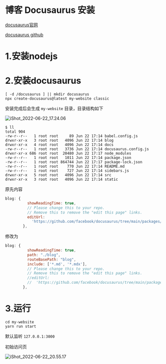 # 博客 Docusaurus 安装

[docusaurus官网](https://docusaurus.io/)

[docusaurus github](https://github.com/facebook/docusaurus)



# 1.安装nodejs



# 2.安装docusaurus



```
[ -d /docusaurus ] || mkdir docusaurus
npx create-docusaurus@latest my-website classic
```

安装完成后会生成 `my-website` 目录，目录结构如下

![iShot_2022-06-22_17.24.06](https://gitea.pptfz.cn/pptfz/picgo-images/raw/branch/master/img/iShot_2022-06-22_17.24.06.png)

```
$ ll
total 904
-rw-r--r--   1 root root     89 Jun 22 17:14 babel.config.js
drwxr-xr-x   3 root root   4096 Jun 22 17:14 blog
drwxr-xr-x   4 root root   4096 Jun 22 17:14 docs
-rw-r--r--   1 root root   3736 Jun 22 17:14 docusaurus.config.js
drwxr-xr-x 686 root root  20480 Jun 22 17:17 node_modules
-rw-r--r--   1 root root   1011 Jun 22 17:14 package.json
-rw-r--r--   1 root root 864744 Jun 22 17:17 package-lock.json
-rw-r--r--   1 root root    770 Jun 22 17:14 README.md
-rw-r--r--   1 root root    727 Jun 22 17:14 sidebars.js
drwxr-xr-x   5 root root   4096 Jun 22 17:14 src
drwxr-xr-x   3 root root   4096 Jun 22 17:14 static
```





原先内容

```js
blog: {
          showReadingTime: true,
          // Please change this to your repo.
          // Remove this to remove the "edit this page" links.
          editUrl:
            'https://github.com/facebook/docusaurus/tree/main/packages/create-docusaurus/templates/shared/',
        },
```



修改为

```js
blog: {
          showReadingTime: true,
          path: "./blog",
          routeBasePath: "blog",
          include: ['*.md', '*.mdx'],
          // Please change this to your repo.
          // Remove this to remove the "edit this page" links.
          //editUrl:
          //  'https://github.com/facebook/docusaurus/tree/main/packages/create-docusaurus/templates/shared/',
        },
```





# 3.运行

```
cd my-website
yarn run start
```



默认监听 `127.0.0.1:3000`



初始访问页

![iShot_2022-06-22_20.55.17](https://gitea.pptfz.cn/pptfz/picgo-images/raw/branch/master/img/iShot_2022-06-22_20.55.17.png)





